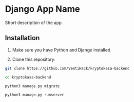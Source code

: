 # Django App Name

Short description of the app.

## Installation

1. Make sure you have Python and Django installed.

2. Clone this repository:

```bash
git clone https://github.com/VentiHack/kryptokasa-backend
```
```bash
cd kryptokasa-backend
```
```bash
python3 manage.py migrate
```
```bash
python3 manage.py runserver
```
